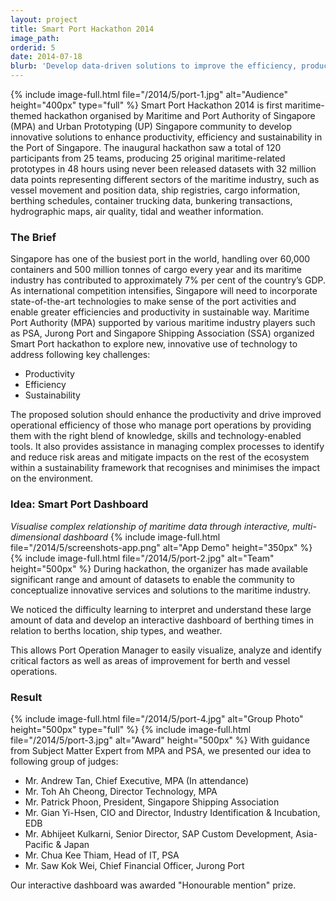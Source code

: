 ```yaml
---
layout: project
title: Smart Port Hackathon 2014
image_path: 
orderid: 5
date: 2014-07-18
blurb: 'Develop data-driven solutions to improve the efficiency, productivity and sustainability of Port of Singapore'
---
```

{% include image-full.html file="/2014/5/port-1.jpg" alt="Audience" height="400px" type="full" %}
Smart Port Hackathon 2014 is first maritime-themed hackathon organised by Maritime and Port Authority of Singapore (MPA) and Urban Prototyping (UP) Singapore community to develop innovative solutions to enhance productivity, efficiency and sustainability in the Port of Singapore. The inaugural hackathon saw a total of 120 participants from 25 teams, producing 25 original maritime-related prototypes in 48 hours using never been released datasets with 32 million data points representing different sectors of the maritime industry, such as vessel movement and position data, ship registries, cargo information, berthing schedules, container trucking data, bunkering transactions, hydrographic maps, air quality, tidal and weather information.

<!--more-->
### The Brief
Singapore has one of the busiest port in the world, handling over 60,000 containers and 500 million tonnes of cargo every year and its maritime industry has contributed to approximately 7% per cent of the country’s GDP. As international competition intensifies, Singapore will need to incorporate state-of-the-art technologies to make sense of the port activities and enable greater efficiencies and productivity in sustainable way. Maritime Port Authority (MPA) supported by various maritime industry players such as PSA, Jurong Port and Singapore Shipping Association (SSA) organized Smart Port hackathon to explore new, innovative use of technology to address following key challenges:
  
  * Productivity
  * Efficiency
  * Sustainability

The proposed solution should enhance the productivity and drive improved operational efficiency of those who manage port operations by providing them with the right blend of knowledge, skills and technology-enabled tools. It also provides assistance in managing complex processes to identify and reduce risk areas and mitigate impacts on the rest of the ecosystem within a sustainability framework that recognises and minimises the impact on the environment. 

### Idea: Smart Port Dashboard
*Visualise complex relationship of maritime data through interactive, multi-dimensional dashboard*
{% include image-full.html file="/2014/5/screenshots-app.png" alt="App Demo" height="350px" %}
{% include image-full.html file="/2014/5/port-2.jpg" alt="Team" height="500px"  %}
During hackathon, the organizer has made available significant range and amount of datasets to enable the community to conceptualize innovative services and solutions to the maritime industry. 

We noticed the difficulty learning to interpret and understand these large amount of data and develop an interactive dashboard of berthing times in relation to berths location, ship types, and weather. 

This allows Port Operation Manager to easily visualize, analyze and identify critical factors as well as areas of improvement for berth and vessel operations. 

### Result
{% include image-full.html file="/2014/5/port-4.jpg" alt="Group Photo" height="500px" type="full" %}
{% include image-full.html file="/2014/5/port-3.jpg" alt="Award" height="500px"  %}
With guidance from Subject Matter Expert from MPA and PSA, we presented our idea to following group of judges:

  * Mr. Andrew Tan, Chief Executive, MPA (In attendance)
  * Mr. Toh Ah Cheong, Director Technology, MPA
  * Mr. Patrick Phoon, President, Singapore Shipping Association
  * Mr. Gian Yi-Hsen, CIO and Director, Industry Identification & Incubation, EDB
  * Mr. Abhijeet Kulkarni, Senior Director, SAP Custom Development, Asia-Pacific & Japan
  * Mr. Chua Kee Thiam, Head of IT, PSA
  * Mr. Saw Kok Wei, Chief Financial Officer, Jurong Port


Our interactive dashboard was awarded "Honourable mention" prize.

